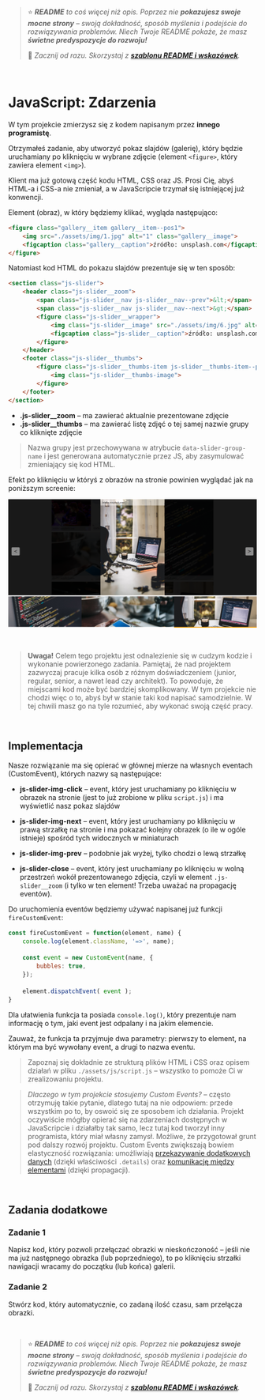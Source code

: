 > ⭐ ***README** to coś więcej niż opis. Poprzez nie **pokazujesz swoje mocne strony** – swoją dokładność, sposób myślenia i podejście do rozwiązywania problemów. Niech Twoje README pokaże, że masz **świetne predyspozycje do rozwoju!***
> 
> 🎁 *Zacznij od razu. Skorzystaj z **[szablonu README i wskazówek](https://github.com/devmentor-pl/readme-template)**.* 

&nbsp;



# JavaScript: Zdarzenia

W tym projekcie zmierzysz się z kodem napisanym przez **innego programistę**.

Otrzymałeś zadanie, aby utworzyć pokaz slajdów (galerię), który będzie uruchamiany po kliknięciu w wybrane zdjęcie (element `<figure>`, który zawiera element `<img>`). 

Klient ma już gotową część kodu HTML, CSS oraz JS.
Prosi Cię, abyś HTML-a i CSS-a nie zmieniał, a w JavaScripcie trzymał się istniejącej już konwencji.

Element (obraz), w który będziemy klikać, wygląda następująco:

```html
<figure class="gallery__item gallery__item--pos1">
    <img src="./assets/img/1.jpg" alt="1" class="gallery__image">
    <figcaption class="gallery__caption">źródło: unsplash.com</figcaption>
</figure>
```

Natomiast kod HTML do pokazu slajdów prezentuje się w ten sposób:

```html
<section class="js-slider">
    <header class="js-slider__zoom">
        <span class="js-slider__nav js-slider__nav--prev">&lt;</span>
        <span class="js-slider__nav js-slider__nav--next">&gt;</span>
        <figure class="js-slider__wrapper">
            <img class="js-slider__image" src="./assets/img/6.jpg" alt="1">
            <figcaption class="js-slider__caption">źródło: unsplash.com</figcaption>
        </figure>
    </header>
    <footer class="js-slider__thumbs">
        <figure class="js-slider__thumbs-item js-slider__thumbs-item--prototype">
            <img class="js-slider__thumbs-image">
        </figure>
    </footer>
</section>
```

* **.js-slider__zoom** – ma zawierać aktualnie prezentowane zdjęcie
* **.js-slider__thumbs** – ma zawierać listę zdjęć o tej samej nazwie grupy co kliknięte zdjęcie

> Nazwa grupy jest przechowywana w atrybucie `data-slider-group-name` i jest generowana automatycznie przez JS, aby zasymulować zmieniający się kod HTML. 

Efekt po kliknięciu w któryś z obrazów na stronie powinien wyglądać jak na poniższym screenie:

![](./assets/img/img1.png)

&nbsp;

> **Uwaga!** Celem tego projektu jest odnalezienie się w cudzym kodzie i wykonanie powierzonego zadania. Pamiętaj, że nad projektem zazwyczaj pracuje kilka osób z różnym doświadczeniem (junior, regular, senior, a nawet lead czy architekt). To powoduje, że miejscami kod może być bardziej skomplikowany. W tym projekcie nie chodzi więc o to, abyś był w stanie taki kod napisać samodzielnie. W tej chwili masz go na tyle rozumieć, aby wykonać swoją część pracy.

&nbsp;

## Implementacja

Nasze rozwiązanie ma się opierać w głównej mierze na własnych eventach (CustomEvent), których nazwy są następujące:

* **js-slider-img-click** – event, który jest uruchamiany po kliknięciu w obrazek na stronie (jest to już zrobione w pliku `script.js`) i ma wyświetlić nasz pokaz slajdów

* **js-slider-img-next** – event, który jest uruchamiany po kliknięciu w prawą strzałkę na stronie i ma pokazać kolejny obrazek (o ile w ogóle istnieje) spośród tych widocznych w miniaturach

* **js-slider-img-prev** – podobnie jak wyżej, tylko chodzi o lewą strzałkę

* **js-slider-close** – event, który jest uruchamiany po kliknięciu w wolną przestrzeń wokół prezentowanego zdjęcia, czyli w element `.js-slider__zoom` (i tylko w ten element! Trzeba uważać na propagację eventów).

Do uruchomienia eventów będziemy używać napisanej już funkcji `fireCustomEvent`:

```javascript
const fireCustomEvent = function(element, name) {
    console.log(element.className, '=>', name);

    const event = new CustomEvent(name, {
        bubbles: true,
    });

    element.dispatchEvent( event );
}
```

Dla ułatwienia funkcja ta posiada `console.log()`, który prezentuje nam informację o tym, jaki event jest odpalany i na jakim elemencie.

Zauważ, że funkcja ta przyjmuje dwa parametry: pierwszy to element, na którym ma być wywołany event, a drugi to nazwa eventu.

> Zapoznaj się dokładnie ze strukturą plików HTML i CSS oraz opisem działań w pliku `./assets/js/script.js` – wszystko to pomoże Ci w zrealizowaniu projektu.

> *Dlaczego w tym projekcie stosujemy Custom Events?* – często otrzymuję takie pytanie, dlatego tutaj na nie odpowiem: przede wszystkim po to, by oswoić się ze sposobem ich działania. Projekt oczywiście mógłby opierać się na zdarzeniach dostępnych w JavaScripcie i działałby tak samo, lecz tutaj kod tworzył inny programista, który miał własny zamysł. Możliwe, że przygotował grunt pod dalszy rozwój projektu. Custom Events zwiększają bowiem elastyczność rozwiązania: umożliwiają [przekazywanie dodatkowych danych](http://kursjs.pl/kurs/events/events-tematy-dodatkowe#customevent) (dzięki właściwości `.details`) oraz [komunikację między elementami](http://kursjs.pl/kurs/events/events-tematy-dodatkowe#po-co) (dzięki propagacji).

&nbsp;

## Zadania dodatkowe

### Zadanie 1

Napisz kod, który pozwoli przełączać obrazki w nieskończoność – jeśli nie ma już następnego obrazka (lub poprzedniego), to po kliknięciu strzałki nawigacji wracamy do początku (lub końca) galerii.

### Zadanie 2

Stwórz kod, który automatycznie, co zadaną ilość czasu, sam przełącza obrazki.



&nbsp;

> ⭐ ***README** to coś więcej niż opis. Poprzez nie **pokazujesz swoje mocne strony** – swoją dokładność, sposób myślenia i podejście do rozwiązywania problemów. Niech Twoje README pokaże, że masz **świetne predyspozycje do rozwoju!***
> 
> 🎁 *Zacznij od razu. Skorzystaj z **[szablonu README i wskazówek](https://github.com/devmentor-pl/readme-template)**.* 
